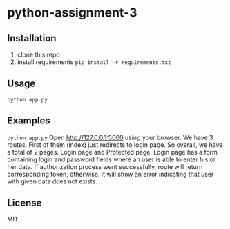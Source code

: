 # python-assignment-3

## Installation
1. clone this repo
1. install requirements `pip install -r requirements.txt`

## Usage
```python app.py```
## Examples
```python app.py```
Open http://127.0.0.1:5000 using your browser. We have 3 routes. First of them (index)
just redirects to login page. So overall, we have a total of 2 pages. Login page 
and Protected page. Login page has a form containing login and password fields where
an user is able to enter his or her data. If authorization process went successfully, 
route will return corresponding token, otherwise, it will show an error indicating that 
user with given data does not exists.

## License
MIT
